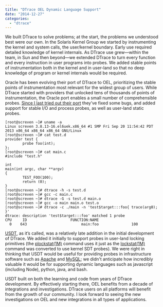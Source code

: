 ```yaml
---
title: "DTrace OEL Dynamic Language Support"
date: "2014-12-27"
categories: 
  - "dtrace"
---
```


We built DTrace to solve problems; at the start, the problems we understood best were our own. In the Solaris Kernel Group we started by instrumenting the kernel and system calls, the user/kernel boundary. Early use required detailed knowledge of kernel internals. As DTrace use grew—within the team, in Sun and then beyond—we extended DTrace to turn every function and every instruction in user programs into probes. We added stable points of instrumentation both in the kernel and in user-land so that no deep knowledge of program or kernel internals would be required.

Oracle has been evolving their port of DTrace to OEL, prioritizing the stable points of instrumentation most relevant for the widest group of users. While DTrace started with providers that unlocked tens of thousands of points of instrumentation, the Oracle port enables a small number of comprehensible probes. [Since I last tried out their port](http://dtrace.org/blogs/ahl/2012/02/23/dtrace-oel-update/) they’ve fixed some bugs, and added support for stable I/O and process probes, as well as user-land static probes.

```
[root@screven ~]# uname -a
Linux screven 3.8.13-16.el6uek.x86_64 #1 SMP Fri Sep 20 11:54:42 PDT 2013 x86_64 x86_64 x86_64 GNU/Linux
[root@screven ~]# cat test.d
provider test {
        probe foo(int);
};
[root@screven ~]# cat main.c
#include "test.h"

int
main(int argc, char **argv)
{
        TEST_FOO(100);
        return (0);
}
[root@screven ~]# dtrace -h -s test.d
[root@screven ~]# gcc -c main.c
[root@screven ~]# dtrace -G -s test.d main.o
[root@screven ~]# gcc -o main main.o test.o
[root@screven ~]# dtrace -c ./main -n 'test$target:::foo{ trace(arg0); }'
dtrace: description 'test$target:::foo' matched 1 probe
CPU     ID                    FUNCTION:NAME
  0    643                         main:foo               100

```

[USDT](http://dtrace.org/blogs/ahl/2006/05/08/user-land-tracing-gets-better-and-better/), as it’s called, was a relatively late addition in the initial development of DTrace. We added it initially to support probes in user-land locking primitives (the [plockstat(1M)](https://developer.apple.com/library/mac/documentation/Darwin/Reference/ManPages/man1/plockstat.1.html) command uses it just as the [lockstat(1M)](http://docs.oracle.com/cd/E19253-01/816-5166/lockstat-1m/index.html) command was converted to use kernel SDT probes). We were right in thinking that USDT would be useful for providing probes in infrastructure software such as [Apache](https://github.com/davepacheco/mod_usdt) and [MySQL](http://dev.mysql.com/doc/refman/5.5/en/dba-dtrace-mysqld-ref.html); we didn't anticipate how incredibly valuable it would be for supporting dynamic languages such as javascript (including Node), python, java, and bash.

USDT built on both the learning and code from years of DTrace development. By effectively starting there, OEL benefits from a decade of integrations and investigations. DTrace users on all platforms will benefit from the growth of our community. I look forward to seeing the new investigations on OEL and new integrations in all types of applications.
